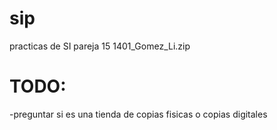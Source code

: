 # sip
practicas de SI
pareja 15
1401_Gomez_Li.zip

# TODO:
-preguntar si es una tienda de copias fisicas o copias digitales
